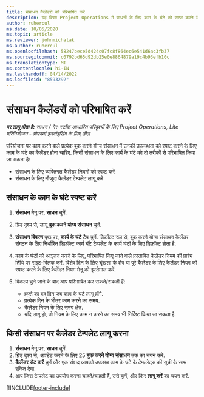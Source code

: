 ```yaml
---
title: संसाधन कैलेंडरों को परिभाषित करें
description: यह विषय Project Operations में साधनों के लिए काम के घंटे को स्पष्ट करने के तरीके के बारे में जानकारी देता है.
author: ruhercul
ms.date: 10/05/2020
ms.topic: article
ms.reviewer: johnmichalak
ms.author: ruhercul
ms.openlocfilehash: 58247bece5d424c07fc8f864ec6e541d6ac3fb37
ms.sourcegitcommit: c0792bd65d92db25e0e8864879a19c4b93efb10c
ms.translationtype: MT
ms.contentlocale: hi-IN
ms.lasthandoff: 04/14/2022
ms.locfileid: "8593292"
---
```

# <a name="define-resource-calendars"></a>संसाधन कैलेंडरों को परिभाषित करें

_**पर लागू होता है:** साधन / गैर-स्टॉक आधारित परिदृश्यों के लिए Project Operations, Lite परिनियोजन - प्रोफार्मा इनवॉइसिंग के लिए डील_

परियोजना पर काम करने वाले प्रत्येक बुक करने योग्य संसाधन में उनकी उपलब्धता को स्पष्ट करने के लिए काम के घंटे का कैलेंडर होना चाहिए. किसी संसाधन के लिए कार्य के घंटे को दो तरीकों से परिभाषित किया जा सकता है: 

   - संसाधन के लिए व्यक्तिगत कैलेंडर नियमों को स्पष्ट करें
   - संसाधन के लिए मौजूदा कैलेंडर टेम्पलेट लागू करें

## <a name="define-a-resources-working-hours"></a>संसाधन के काम के घंटे स्पष्ट करें

1. **संसाधन** मेनू पर, **साधन** चुनें.
2. ग्रिड दृश्य से, लागू **बुक करने योग्य संसाधन** चुनें.
3. **संसाधन विवरण** पृष्ठ पर, **कार्य के घंटे** टैब चुनें. डिफ़ॉल्ट रूप से, बुक करने योग्य संसाधन कैलेंडर संगठन के लिए निर्धारित डिफ़ॉल्ट कार्य घंटे टेम्पलेट के कार्य घंटों के लिए डिफ़ॉल्ट होता है.
4. काम के घंटों को अद्यतन करने के लिए, परिभाषित किए जाने वाले प्रस्तावित कैलेंडर नियम की प्रारंभ तिथि पर राइट-क्लिक करें. विशेष दिन के लिए श्रृंखला के शेष या पूरे कैलेंडर के लिए कैलेंडर नियम को स्पष्ट करने के लिए कैलेंडर नियम मेनू को इस्तेमाल करें.
5. विकल्प चुने जाने के बाद आप परिभाषित कर सकते/सकती हैं:

    - ह्फ़्ते का वह दिन जब काम के घंटे लागू होंगे.
    - प्रत्येक दिन के भीतर काम करने का समय.
    - कैलेंडर नियम के लिए समय क्षेत्र.
    - यदि लागू हो, तो नियम के लिए काम न करने का समय भी निर्दिष्ट किया जा सकता है.

## <a name="applying-a-calendar-template-to-a-resource"></a>किसी संसाधन पर कैलेंडर टेम्पलेट लागू करना

1. **संसाधन** मेनू पर, **साधन** चुनें.
2. ग्रिड दृश्य से, अपडेट करने के लिए 25 **बुक करने योग्य संसाधन** तक का चयन करें.
3. **कैलेंडर सेट करें** चुनें और एक संवाद आपको उपलब्ध काम के घंटे के टेम्पलेट्स की सूची के साथ संकेत देगा.
4. आप जिस टेम्पलेट का उपयोग करना चाहते/चाहती हैं, उसे चुनें, और फिर **लागू करें** का चयन करें.


[!INCLUDE[footer-include](../includes/footer-banner.md)]
